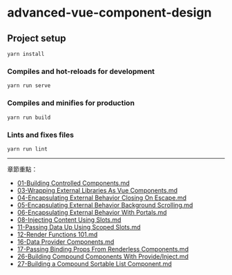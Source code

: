 # advanced-vue-component-design

## Project setup
```
yarn install
```

### Compiles and hot-reloads for development
```
yarn run serve
```

### Compiles and minifies for production
```
yarn run build
```

### Lints and fixes files
```
yarn run lint
```

---

章節重點：

- [01-Building Controlled Components.md](./docs/01-BuildingControlledComponents.md)
- [03-Wrapping External Libraries As Vue Components.md](./docs/03-WrappingExternalLibrariesAsVueComponents.md)
- [04-Encapsulating External Behavior Closing On Escape.md](./docs/04-EncapsulatingExternalBehaviorClosingOnEscape.md)
- [05-Encapsulating External Behavior Background Scrolling.md](./docs/05-EncapsulatingExternalBehaviorBackgroundScrolling.md)
- [06-Encapsulating External Behavior With Portals.md](./docs/06-EncapsulatingExternalBehaviorWithPortals.md)
- [08-Injecting Content Using Slots.md](docs/08-InjectingContentUsingSlots.md)
- [11-Passing Data Up Using Scoped Slots.md](./docs/11-PassingDataUpUsingScopedSlots.md)
- [12-Render Functions 101.md](./docs/12-RenderFunctions101.md)
- [16-Data Provider Components.md](./docs/16-DataProviderComponents.md)
- [17-Passing Binding Props From Renderless Components.md](docs/17-PassingBindingPropsFromRenderlessComponents.md)
- [26-Building Compound Components With Provide/Inject.md](./docs/26-BuildingCompoundComponentsWithProvideInject.md)
- [27-Building a Compound Sortable List Component.md](./docs/27-BuildingACompoundSortableListComponent.md)
